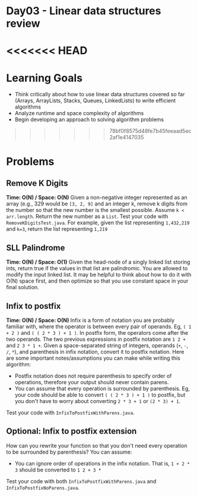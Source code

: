 # Day03 - Linear data structures review

<<<<<<< HEAD
=======
# Learning Goals

- Think critically about how to use linear data structures covered so far (Arrays, ArrayLists, Stacks, Queues, LinkedLists) to write efficient algorithms
- Analyze runtime and space complexity of algorithms
- Begin developing an approach to solving algorithm problems

>>>>>>> 78bf0f8575d48fe7b45feeaad5ec2af1e4147035
# Problems

## Remove K Digits

**Time: O(N) / Space: O(N)** Given a non-negative integer represented as an array (e.g., 329 would be `[3, 2, 9]` and an integer k, remove k digits from the number so that the new number is the smallest possible. Assume `k < arr.length`. Return the new number as a `List`. Test your code with `RemoveKDigitsTest.java`. For example, given the list representing `1,432,219` and `k=3`, return the list representing `1,219`

## SLL Palindrome

**Time: O(N) / Space: O(1)** Given the head-node of a singly linked list storing ints, return true if the values in that list are palindromic. You are allowed to modify the input linked list. It may be helpful to think about how to do it with O(N) space first, and then optimize so that you use constant space in your final solution.

## Infix to postfix

**Time: O(N) / Space: O(N)** Infix is a form of notation you are probably familiar with, where the operator is between every pair of operands. Eg, `( 1 + 2 )` and `( ( 2 * 3 ) + 1 )`. In postfix form, the operators come after the two operands. The two previous expressions in postfix notation are `1 2 +` and `2 3 * 1 +`. Given a space-separated string of integers, operands (`+`, `-`, `/`, `*`), and parenthesis in infix notation, convert it to postfix notation. Here are some important notes/assumptions you can make while writing this algorithm:

- Postfix notation does not require parenthesis to specify order of operations, therefore your output should never contain parens.
- You can assume that every operation is surrounded by parenthesis. Eg, your code should be able to convert `( ( 2 * 3 ) + 1 )` to postfix, but you don't have to worry about converting `2 * 3 + 1` or `(2 * 3) + 1`.

Test your code with `InfixToPostfixWithParens.java`.

## Optional: Infix to postfix extension

How can you rewrite your function so that you don't need every operation to be surrounded by parenthesis? You can assume:

- You can ignore order of operations in the infix notation. That is, `1 + 2 * 3` should be converted to `1 2 + 3 *`

Test your code with both `InfixToPostfixWithParens.java` and `InfixToPostfixNoParens.java`.
